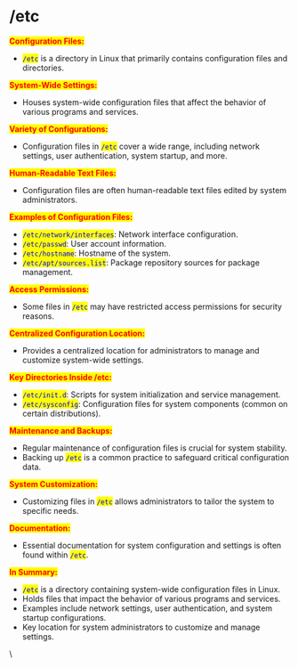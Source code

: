 # /etc

<mark style="color:red;">**Configuration Files:**</mark>

* <mark style="color:blue;">`/etc`</mark> is a directory in Linux that primarily contains configuration files and directories.

<mark style="color:red;">**System-Wide Settings:**</mark>

* Houses system-wide configuration files that affect the behavior of various programs and services.

<mark style="color:red;">**Variety of Configurations:**</mark>

* Configuration files in <mark style="color:blue;">`/etc`</mark> cover a wide range, including network settings, user authentication, system startup, and more.

<mark style="color:red;">**Human-Readable Text Files:**</mark>

* Configuration files are often human-readable text files edited by system administrators.

<mark style="color:red;">**Examples of Configuration Files:**</mark>

* <mark style="color:blue;">`/etc/network/interfaces`</mark>: Network interface configuration.
* <mark style="color:blue;">`/etc/passwd`</mark>: User account information.
* <mark style="color:blue;">`/etc/hostname`</mark>: Hostname of the system.
* <mark style="color:blue;">`/etc/apt/sources.list`</mark>: Package repository sources for package management.

<mark style="color:red;">**Access Permissions:**</mark>

* Some files in <mark style="color:blue;">`/etc`</mark> may have restricted access permissions for security reasons.

<mark style="color:red;">**Centralized Configuration Location:**</mark>

* Provides a centralized location for administrators to manage and customize system-wide settings.

<mark style="color:red;">**Key Directories Inside /etc:**</mark>

* <mark style="color:blue;">`/etc/init.d`</mark>: Scripts for system initialization and service management.
* <mark style="color:blue;">`/etc/sysconfig`</mark>: Configuration files for system components (common on certain distributions).

<mark style="color:red;">**Maintenance and Backups:**</mark>

* Regular maintenance of configuration files is crucial for system stability.
* Backing up <mark style="color:blue;">`/etc`</mark> is a common practice to safeguard critical configuration data.

<mark style="color:red;">**System Customization:**</mark>

* Customizing files in <mark style="color:blue;">`/etc`</mark> allows administrators to tailor the system to specific needs.

<mark style="color:red;">**Documentation:**</mark>

* Essential documentation for system configuration and settings is often found within <mark style="color:blue;">`/etc`</mark>.

<mark style="color:red;">**In Summary:**</mark>

* <mark style="color:blue;">`/etc`</mark> is a directory containing system-wide configuration files in Linux.
* Holds files that impact the behavior of various programs and services.
* Examples include network settings, user authentication, and system startup configurations.
* Key location for system administrators to customize and manage settings.

\
